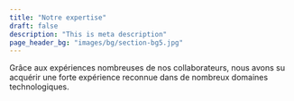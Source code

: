 ```yaml
---
title: "Notre expertise"
draft: false
description: "This is meta description"
page_header_bg: "images/bg/section-bg5.jpg"
---
```


<!-- ## TOCHANGE-TITRE -->

Grâce aux expériences nombreuses de nos collaborateurs, nous avons su acquérir une forte expérience reconnue dans de nombreux domaines technologiques.
